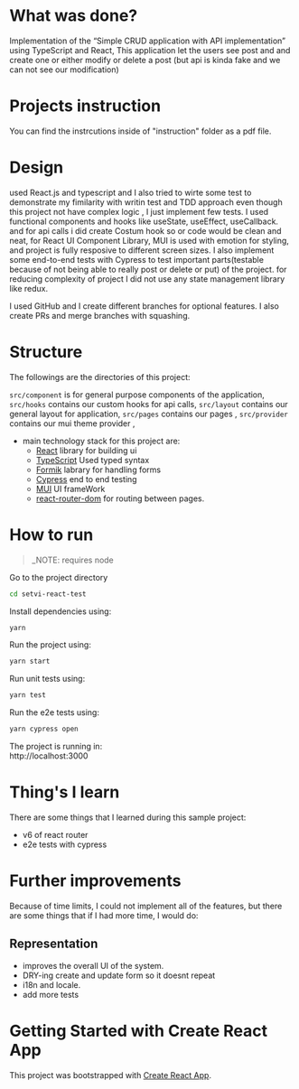 # What was done?

Implementation of the “Simple CRUD application with API implementation” using TypeScript and React, This application let the users see post and and create one or either modify or delete a post (but api is kinda fake and we can not see our modification)

# Projects instruction
You can find the instrcutions inside of "instruction" folder as a pdf file.

# Design

 used React.js and typescript and I also tried to wirte some test to demonstrate my fimilarity with writin test and TDD approach even though this project not have complex logic , I just implement few tests. I used functional components and hooks like useState, useEffect, useCallback. and for api calls i did create Costum hook so or code would be clean and neat, for React UI Component Library, MUI is used with emotion for styling, and project is fully resposive to different screen sizes. I also implement some end-to-end tests with Cypress to test important parts(testable because of not being able to really post or delete or put) of the project. for reducing complexity of project I did not use any state management library like redux.

I used GitHub and I create different branches for optional features. I also create PRs and merge branches with squashing.


# Structure
The followings are the directories of this project:

`src/component` is for general purpose components of the application, 
`src/hooks` contains our custom hooks for api calls,
`src/layout` contains our general layout for application,
`src/pages` contains our pages ,
`src/provider` contains our mui theme provider ,



- main technology stack for this project are:
    * [React](https://reactjs.org/) library for building ui
    * [TypeScript](https://www.typescriptlang.org/) Used typed syntax
    * [Formik](https://formik.org/) labrary for handling forms 
    * [Cypress](https://www.cypress.io/) end to end testing
    * [MUI](https://mui.com/) UI frameWork
    * [react-router-dom](https://reactrouter.com/) for routing between pages.

# How to run

> _NOTE: requires node
>
Go to the project directory
```bash
cd setvi-react-test
```

Install dependencies using: 
```bash
yarn
```
Run the project using: 
```bash
yarn start
```
Run unit tests using: 
```bash
yarn test
```
Run the e2e tests using: 
```bash
yarn cypress open
```
The project is running in:  
http://localhost:3000


# Thing's I learn
There are some things that I learned during this sample project:
* v6 of react router
* e2e tests with cypress


# Further improvements
Because of time limits, I could not implement all of the features, but there are some things that if I had more time, I would do:


## Representation
* improves the overall UI of the system.
* DRY-ing create and update form so it doesnt repeat
* i18n and locale.
* add more tests

# Getting Started with Create React App

This project was bootstrapped with [Create React App](https://github.com/facebook/create-react-app).


